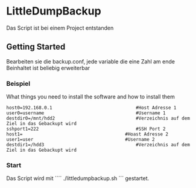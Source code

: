 # LittleDumpBackup

Das Script ist bei einem Project entstanden

## Getting Started

Bearbeiten sie die backup.conf, jede variable die eine Zahl am ende Beinhaltet ist beliebig erweiterbar 

### Beispiel

What things you need to install the software and how to install them

```
host0=192.168.0.1								#Host Adresse 1
user0=username									#Username 1
destdir0=/mnt/hdd2								#Verzeichnis auf dem Ziel in das Gebackupt wird
sshport1=222									#SSH Port 2
host1=										#Hoast Adresse 2
user1=user									#Username 2
destdir1=/hdd3									#Verzeichnis auf dem Ziel in das Gebackupt wird

```

### Start

Das Script wird mit 
´´´´
./littledumpbackup.sh 
´´´
gestartet.
